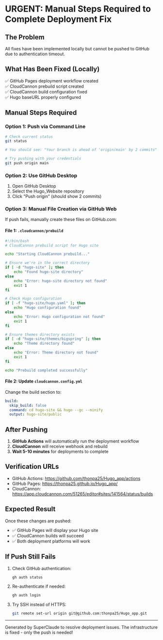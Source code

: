 # URGENT: Manual Steps Required to Complete Deployment Fix

## The Problem
All fixes have been implemented locally but cannot be pushed to GitHub due to authentication timeout.

## What Has Been Fixed (Locally)
✅ GitHub Pages deployment workflow created  
✅ CloudCannon prebuild script created  
✅ CloudCannon build configuration fixed  
✅ Hugo baseURL properly configured  

## Manual Steps Required

### Option 1: Push via Command Line
```bash
# Check current status
git status

# You should see: "Your branch is ahead of 'origin/main' by 2 commits"

# Try pushing with your credentials
git push origin main
```

### Option 2: Use GitHub Desktop
1. Open GitHub Desktop
2. Select the Hugo_Website repository
3. Click "Push origin" (should show 2 commits)

### Option 3: Manual File Creation via GitHub Web
If push fails, manually create these files on GitHub.com:

#### File 1: `.cloudcannon/prebuild`
```bash
#!/bin/bash
# CloudCannon prebuild script for Hugo site

echo "Starting CloudCannon prebuild..."

# Ensure we're in the correct directory
if [ -d "hugo-site" ]; then
    echo "Found hugo-site directory"
else
    echo "Error: hugo-site directory not found"
    exit 1
fi

# Check Hugo configuration
if [ -f "hugo-site/hugo.yaml" ]; then
    echo "Hugo configuration found"
else
    echo "Error: Hugo configuration not found"
    exit 1
fi

# Ensure themes directory exists
if [ -d "hugo-site/themes/bigspring" ]; then
    echo "Theme directory found"
else
    echo "Error: Theme directory not found"
    exit 1
fi

echo "Prebuild completed successfully"
```

#### File 2: Update `cloudcannon.config.yml`
Change the build section to:
```yaml
build:
  skip_build: false
  command: cd hugo-site && hugo --gc --minify
  output: hugo-site/public
```

## After Pushing

1. **GitHub Actions** will automatically run the deployment workflow
2. **CloudCannon** will receive webhook and rebuild
3. **Wait 5-10 minutes** for deployments to complete

## Verification URLs
- GitHub Actions: https://github.com/thonpa25/Hugo_app/actions
- GitHub Pages: https://thonpa25.github.io/Hugo_app/
- CloudCannon: https://app.cloudcannon.com/51265/editor#sites/141564/status/builds

## Expected Result
Once these changes are pushed:
- ✅ GitHub Pages will display your Hugo site
- ✅ CloudCannon builds will succeed
- ✅ Both deployment platforms will work

## If Push Still Fails
1. Check GitHub authentication:
   ```bash
   gh auth status
   ```
2. Re-authenticate if needed:
   ```bash
   gh auth login
   ```
3. Try SSH instead of HTTPS:
   ```bash
   git remote set-url origin git@github.com:thonpa25/Hugo_app.git
   ```

---
Generated by SuperClaude to resolve deployment issues.
The infrastructure is fixed - only the push is needed!
